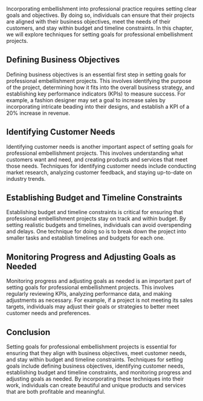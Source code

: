 
Incorporating embellishment into professional practice requires setting clear goals and objectives. By doing so, individuals can ensure that their projects are aligned with their business objectives, meet the needs of their customers, and stay within budget and timeline constraints. In this chapter, we will explore techniques for setting goals for professional embellishment projects.

Defining Business Objectives
----------------------------

Defining business objectives is an essential first step in setting goals for professional embellishment projects. This involves identifying the purpose of the project, determining how it fits into the overall business strategy, and establishing key performance indicators (KPIs) to measure success. For example, a fashion designer may set a goal to increase sales by incorporating intricate beading into their designs, and establish a KPI of a 20% increase in revenue.

Identifying Customer Needs
--------------------------

Identifying customer needs is another important aspect of setting goals for professional embellishment projects. This involves understanding what customers want and need, and creating products and services that meet those needs. Techniques for identifying customer needs include conducting market research, analyzing customer feedback, and staying up-to-date on industry trends.

Establishing Budget and Timeline Constraints
--------------------------------------------

Establishing budget and timeline constraints is critical for ensuring that professional embellishment projects stay on track and within budget. By setting realistic budgets and timelines, individuals can avoid overspending and delays. One technique for doing so is to break down the project into smaller tasks and establish timelines and budgets for each one.

Monitoring Progress and Adjusting Goals as Needed
-------------------------------------------------

Monitoring progress and adjusting goals as needed is an important part of setting goals for professional embellishment projects. This involves regularly reviewing KPIs, analyzing performance data, and making adjustments as necessary. For example, if a project is not meeting its sales targets, individuals may adjust their goals or strategies to better meet customer needs and preferences.

Conclusion
----------

Setting goals for professional embellishment projects is essential for ensuring that they align with business objectives, meet customer needs, and stay within budget and timeline constraints. Techniques for setting goals include defining business objectives, identifying customer needs, establishing budget and timeline constraints, and monitoring progress and adjusting goals as needed. By incorporating these techniques into their work, individuals can create beautiful and unique products and services that are both profitable and meaningful.
